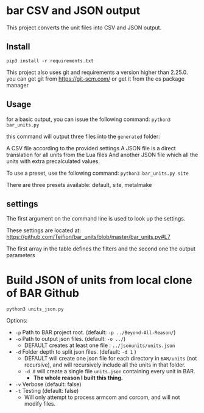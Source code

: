 # bar CSV and JSON output

This project converts the unit files into CSV and JSON output.


## Install

```pip3 install -r requirements.txt```

This project also uses git and requirements a version higher than 2.25.0.
you can get git from https://git-scm.com/ or get it from the os package manager

## Usage

for a basic output, you can issue the following command:
```python3 bar_units.py```

this command will output three files into the `generated` folder:

A CSV file according to the provided settings
A JSON file is a direct translation for all units from the Lua files
And another JSON file which all the units with extra precalculated values.

To use a preset, use the following command:
```python3 bar_units.py site```

There are three presets available: default, site, metalmake

## settings 
 
The first argument on the command line is used to look up the settings.

These settings are located at: https://github.com/Teifion/bar_units/blob/master/bar_units.py#L7

The first array in the table defines the filters and the second one the output parameters

# Build JSON of units from local clone of BAR Github

```python3 units_json.py```

Options: 
 - `-p` Path to BAR project root. (default: `-p ../Beyond-All-Reason/`)
 - `-o` Path to output json files. (default: `-o ../`)
   - DEFAULT creates at least one file : `../jsonunits/units.json`
 - `-d` Folder depth to split json files. (default: `-d 1` )
   - DEFAULT will create one json file for each directory in `BAR/units` (not recursive), and will recursively include all the units in that folder.
   - `-d 0` will create a single file `units.json` containing every unit in BAR.
     - __The whole reason I built this thing.__ 
 - `-v` Verbose (default: false)
 - `-t` Testing (default: false)
   - Will only attempt to process armcom and corcom, and will not modify files.